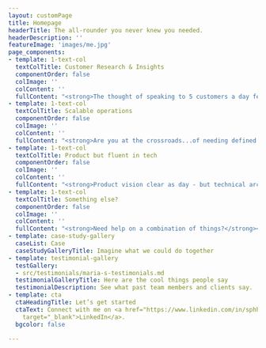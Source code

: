 ```yaml
---
layout: customPage
title: Homepage
headerTitle: The all-rounder you never knew you needed.
headerDescription: ''
featureImage: 'images/me.jpg'
page_components:
- template: 1-text-col
  textColTitle: Customer Research & Insights
  componentOrder: false
  colImage: ''
  colContent: ''
  fullContent: "<strong>The thought of speaking to 5 customers a day feeling a bit distant now?</strong><br><br>I can help you maintain customer engagement - to understand their behaviours and challenge and translate them into actionable insights<br>"
- template: 1-text-col
  textColTitle: Scalable operations
  componentOrder: false
  colImage: ''
  colContent: ''
  fullContent: "<strong>Are you at the crossroads...of needing defined processes but wanting the speed of having none?</strong><br><br>I love organisation, but also a strong affection for efficiency - so I can help you build just enough structure to gain consistency, but not too much to hinder agility<br>"
- template: 1-text-col
  textColTitle: Product but fluent in tech
  componentOrder: false
  colImage: ''
  colContent: ''
  fullContent: "<strong>Product vision clear as day - but technical architecture not as much?</strong><br><br>I am a software developer by trade, who works in business - providing you with a bridge between commerce and code<br>"
- template: 1-text-col
  textColTitle: Something else?
  componentOrder: false
  colImage: ''
  colContent: ''
  fullContent: "<strong>Need help on a combination of things?</strong><br><br> Need skills that you don’t see on this doc? <br>Get in touch, and let’s discuss how we can work together.<br>"
- template: case-study-gallery
  caseList: Case
  caseStudyGalleryTitle: Imagine what we could do together
- template: testimonial-gallery
  testGallery:
  - src/testimonials/maria-s-testimonials.md
  testimonialGalleryTitle: Here are the cool things people say
  testimonialDescription: See what past team members and clients say.
- template: cta
  ctaHeadingTitle: Let’s get started
  ctaText: Connect with me on <a href="https://www.linkedin.com/in/sphhuynh/" title=""
    target="_blank">LinkedIn</a>.
  bgcolor: false

---
```

